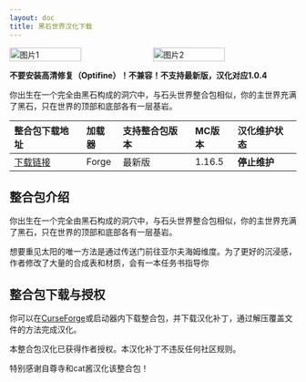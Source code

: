 ```yaml
---
layout: doc
title: 黑石世界汉化下载
---
```


<div style="display: flex">
  <img src="https://media.forgecdn.net/attachments/469/841/ultimate.png" style="width:50%" alt="图片1">
  <img src="https://media.forgecdn.net/attachments/509/936/2022-10-28_10.png" style="width:50%" alt="图片2">
</div>

**不要安装高清修复（Optifine）！不兼容！不支持最新版，汉化对应1.0.4**

你出生在一个完全由黑石构成的洞穴中，与石头世界整合包相似，你的主世界充满了黑石，只在世界的顶部和底部各有一层基岩。

<DownloadLinks :methods="[
  { id: 'baidu-drive', text: '下载汉化', icon: '/imgs/svg/baidu-drive.svg', link: 'https://pan.baidu.com/wap/init?surl=dZjTaT6B0NP9urVJBq5Uaw&pwd=j18m' },
  { id: 'bilibili', text: '专栏介绍', icon: '/imgs/svg/bilibili.svg', link: 'https://www.bilibili.com/read/cv18670489/' },
  { id: 'lazy', text: '懒汉下载', icon: '/imgs/logo/logo_64.png', link: 'https://pan.baidu.com/wap/init?surl=dZjTaT6B0NP9urVJBq5Uaw&pwd=j18m' }
]" />

| 整合包下载地址                                                             | 加载器 | 支持整合包版本 | MC版本 | 汉化维护状态 |
| :------------------------------------------------------------------------- | :----- | :------------- | :----- | :----------- |
| [下载链接](https://www.curseforge.com/minecraft/modpacks/blackstone-block) | Forge  | 最新版         | 1.16.5 | **停止维护** |

## 整合包介绍

你出生在一个完全由黑石构成的洞穴中，与石头世界整合包相似，你的主世界充满了黑石，只在世界的顶部和底部各有一层基岩。

想要重见太阳的唯一方法是通过传送门前往亚尔夫海姆维度。为了更好的沉浸感，作者修改了大量的合成表和材质，会有一本任务书指导你

## 整合包下载与授权

你可以在[CurseForge](https://www.curseforge.com/minecraft/modpacks/blackstone-block)或启动器内下载整合包，并下载汉化补丁，通过解压覆盖文件的方法完成汉化。

本整合包汉化已获得作者授权。本汉化补丁不违反任何社区规则。

特别感谢自尊寺和cat酱汉化该整合包！

<DocSupport />
